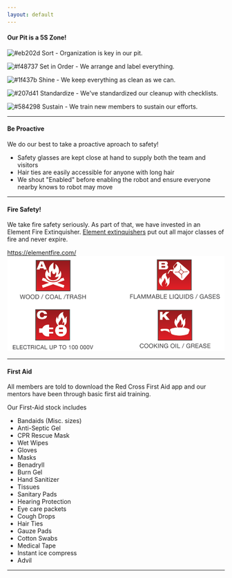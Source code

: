 ```yaml
---
layout: default
---
```


#### Our Pit is a 5S Zone!

![#eb202d](https://placehold.it/15/eb202d/000000?text=+) Sort - Organization is key in our pit.

![#f48737](https://placehold.it/15/f48737/000000?text=+) Set in Order - We arrange and label everything.

![#1f437b](https://placehold.it/15/1f437b/000000?text=+) Shine - We keep everything as clean as we can.

![#207d41](https://placehold.it/15/207d41/000000?text=+) Standardize - We've standardized our cleanup with checklists.

![#584298](https://placehold.it/15/584298/000000?text=+) Sustain - We train new members to sustain our efforts.

* * *
#### Be Proactive
We do our best to take a proactive aproach to safety! 
* Safety glasses are kept close at hand to supply both the team and visitors
* Hair ties are easily accessible for anyone with long hair
* We shout "Enabled" before enabling the robot and ensure everyone nearby knows to robot may move


* * *
#### Fire Safety!
We take fire safety seriously. As part of that, we have invested in an Element Fire Extinquisher. [Element extinquishers](https://elementfire.com/) put out all major classes of fire and never expire. 

https://elementfire.com/
![Types of Fire](assets/images/fire.png)


* * *
#### First Aid
All members are told to download the Red Cross First Aid app and our mentors have been through basic first aid training. 

Our First-Aid stock includes
* Bandaids (Misc. sizes)
* Anti-Septic Gel
* CPR Rescue Mask
* Wet Wipes
* Gloves
* Masks
* Benadryll
* Burn Gel 
* Hand Sanitizer
* Tissues
* Sanitary Pads
* Hearing Protection
* Eye care packets
* Cough Drops
* Hair Ties
* Gauze Pads
* Cotton Swabs
* Medical Tape
* Instant ice compress
* Advil 

* * *

